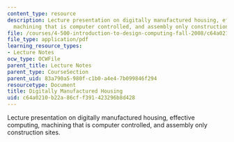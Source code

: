 ```yaml
---
content_type: resource
description: Lecture presentation on digitally manufactured housing, effective computing,
  machining that is computer controlled, and assembly only construction sites.
file: /courses/4-500-introduction-to-design-computing-fall-2008/c64a0210b22a86cff391423296b8d428_lec7.pdf
file_type: application/pdf
learning_resource_types:
- Lecture Notes
ocw_type: OCWFile
parent_title: Lecture Notes
parent_type: CourseSection
parent_uid: 83a790a5-980f-c1b0-a4e4-7b099846f294
resourcetype: Document
title: Digitally Manufactured Housing
uid: c64a0210-b22a-86cf-f391-423296b8d428
---
```

Lecture presentation on digitally manufactured housing, effective computing, machining that is computer controlled, and assembly only construction sites.

